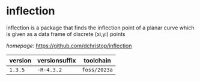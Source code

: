 # inflection

inflection is a package that finds the inflection point of a planar curve which is given as a data frame  of discrete (xi,yi) points

*homepage*: <https://github.com/dchristop/inflection>

version | versionsuffix | toolchain
--------|---------------|----------
``1.3.5`` | ``-R-4.3.2`` | ``foss/2023a``
